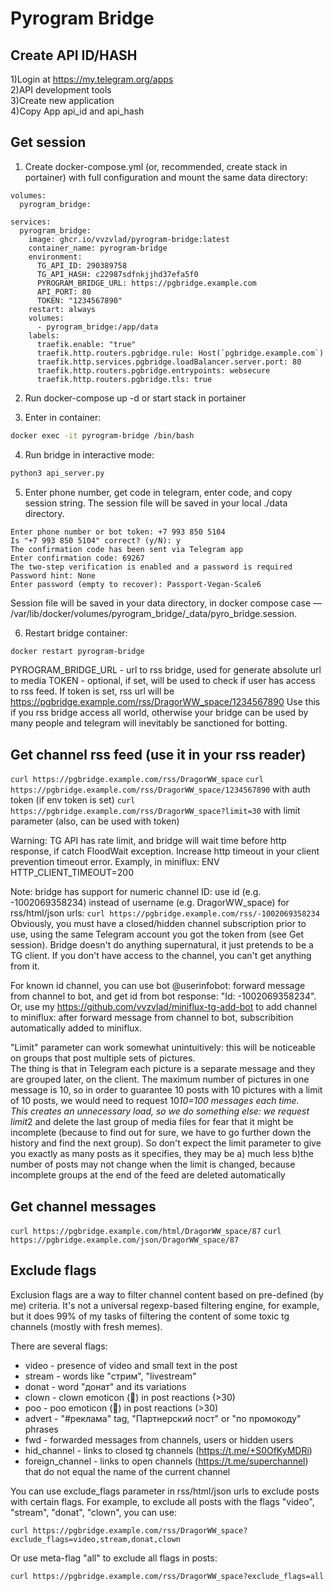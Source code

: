 # Pyrogram Bridge

## Create API ID/HASH

1)Login at https://my.telegram.org/apps  
2)API development tools  
3)Create new application  
4)Copy App api_id and api_hash  


## Get session

1) Сreate docker-compose.yml (or, recommended, create stack in portainer) with full configuration and mount the same data directory:

```docker-compose
volumes:
  pyrogram_bridge:
  
services:
  pyrogram_bridge:
    image: ghcr.io/vvzvlad/pyrogram-bridge:latest
    container_name: pyrogram-bridge
    environment:
      TG_API_ID: 290389758
      TG_API_HASH: c22987sdfnkjjhd37efa5f0
      PYROGRAM_BRIDGE_URL: https://pgbridge.example.com
      API_PORT: 80
      TOKEN: "1234567890"
    restart: always
    volumes:
      - pyrogram_bridge:/app/data
    labels:
      traefik.enable: "true"
      traefik.http.routers.pgbridge.rule: Host(`pgbridge.example.com`)
      traefik.http.services.pgbridge.loadBalancer.server.port: 80
      traefik.http.routers.pgbridge.entrypoints: websecure
      traefik.http.routers.pgbridge.tls: true
```

2) Run docker-compose up -d or start stack in portainer

3) Enter in container:

```bash
docker exec -it pyrogram-bridge /bin/bash
```

4) Run bridge in interactive mode:

```bash
python3 api_server.py
```

5) Enter phone number, get code in telegram, enter code, and copy session string. The session file will be saved in your local ./data directory.

```text
Enter phone number or bot token: +7 993 850 5104
Is "+7 993 850 5104" correct? (y/N): y
The confirmation code has been sent via Telegram app
Enter confirmation code: 69267
The two-step verification is enabled and a password is required
Password hint: None
Enter password (empty to recover): Passport-Vegan-Scale6
```

Session file will be saved in your data directory, in docker compose case — /var/lib/docker/volumes/pyrogram_bridge/_data/pyro_bridge.session. 

6) Restart bridge container:

```bash
docker restart pyrogram-bridge
```












PYROGRAM_BRIDGE_URL - url to rss bridge, used for generate absolute url to media
TOKEN - optional, if set, will be used to check if user has access to rss feed. If token is set, rss url will be https://pgbridge.example.com/rss/DragorWW_space/1234567890
Use this if you rss bridge access all world, otherwise your bridge can be used by many people and telegram will inevitably be sanctioned for botting.

## Get channel rss feed (use it in your rss reader)

``` curl https://pgbridge.example.com/rss/DragorWW_space ``` 
``` curl https://pgbridge.example.com/rss/DragorWW_space/1234567890 ``` with auth token (if env token is set)
``` curl https://pgbridge.example.com/rss/DragorWW_space?limit=30 ``` with limit parameter (also, can be used with token)

Warning: TG API has rate limit, and bridge will wait time before http response, if catch FloodWait exception. Increase http timeout in your client prevention timeout error. Examply, in miniflux: ENV HTTP_CLIENT_TIMEOUT=200  

Note: bridge has support for numeric channel ID: use id (e.g. -1002069358234) instead of username (e.g. DragorWW_space) for rss/html/json urls: ``` curl https://pgbridge.example.com/rss/-1002069358234 ```  
Obviously, you must have a closed/hidden channel subscription prior to use, using the same Telegram account you got the token from (see Get session). Bridge doesn't do anything supernatural, it just pretends to be a TG client. If you don't have access to the channel, you can't get anything from it.  

For known id channel, you can use bot @userinfobot: forward message from channel to bot, and get id from bot response: "Id: -1002069358234".  
Or, use my https://github.com/vvzvlad/miniflux-tg-add-bot to add channel to miniflux: after forward message from channel to bot, subscribition automatically added to miniflux.

"Limit" parameter can work somewhat unintuitively: this will be noticeable on groups that post multiple sets of pictures.  
The thing is that in Telegram each picture is a separate message and they are grouped later, on the client. The maximum number of pictures in one message is 10, so in order to guarantee 10 posts with 10 pictures with a limit of 10 posts, we would need to request 10*10=100 messages each time.  
This creates an unnecessary load, so we do something else: we request limit*2 and delete the last group of media files for fear that it might be incomplete (because to find out for sure, we have to go further down the history and find the next group). So don't expect the limit parameter to give you exactly as many posts as it specifies, they may be a) much less b)the number of posts may not change when the limit is changed, because incomplete groups at the end of the feed are deleted automatically

## Get channel messages

``` curl https://pgbridge.example.com/html/DragorWW_space/87 ```
``` curl https://pgbridge.example.com/json/DragorWW_space/87 ```

## Exclude flags

Exclusion flags are a way to filter channel content based on pre-defined (by me) criteria. It's not a universal regexp-based filtering engine, for example, but it does 99% of my tasks of filtering the content of some toxic tg channels (mostly with fresh memes).  

There are several flags:  

- video - presence of video and small text in the post  
- stream - words like "стрим", "livestream"  
- donat - word "донат" and its variations  
- clown - clown emoticon (🤡) in post reactions (>30)  
- poo - poo emoticon (💩) in post reactions (>30)  
- advert - "#реклама" tag, "Партнерский пост" or "по промокоду" phrases  
- fwd - forwarded messages from channels, users or hidden users  
- hid_channel - links to closed tg channels (https://t.me/+S0OfKyMDRi)  
- foreign_channel - links to open channels (https://t.me/superchannel) that do not equal the name of the current channel

You can use exclude_flags parameter in rss/html/json urls to exclude posts with certain flags. For example, to exclude all posts with the flags "video", "stream", "donat", "clown", you can use:

``` curl https://pgbridge.example.com/rss/DragorWW_space?exclude_flags=video,stream,donat,clown ```

Or use meta-flag "all" to exclude all flags in posts:

``` curl https://pgbridge.example.com/rss/DragorWW_space?exclude_flags=all ```

